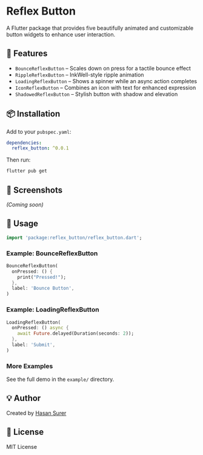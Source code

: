 
# Reflex Button

A Flutter package that provides five beautifully animated and customizable button widgets to enhance user interaction.

## 🚀 Features

- `BounceReflexButton` – Scales down on press for a tactile bounce effect
- `RippleReflexButton` – InkWell-style ripple animation
- `LoadingReflexButton` – Shows a spinner while an async action completes
- `IconReflexButton` – Combines an icon with text for enhanced expression
- `ShadowedReflexButton` – Stylish button with shadow and elevation

## 📦 Installation

Add to your `pubspec.yaml`:

```yaml
dependencies:
  reflex_button: ^0.0.1
```

Then run:

```bash
flutter pub get
```

## 📸 Screenshots

*(Coming soon)*

## 🧩 Usage

```dart
import 'package:reflex_button/reflex_button.dart';
```

### Example: BounceReflexButton

```dart
BounceReflexButton(
  onPressed: () {
    print("Pressed!");
  },
  label: 'Bounce Button',
)
```

### Example: LoadingReflexButton

```dart
LoadingReflexButton(
  onPressed: () async {
    await Future.delayed(Duration(seconds: 2));
  },
  label: 'Submit',
)
```

### More Examples

See the full demo in the `example/` directory.

## 💡 Author

Created by [Hasan Surer](https://www.linkedin.com/in/hasan-surer-05208196/)

## 📃 License

MIT License
